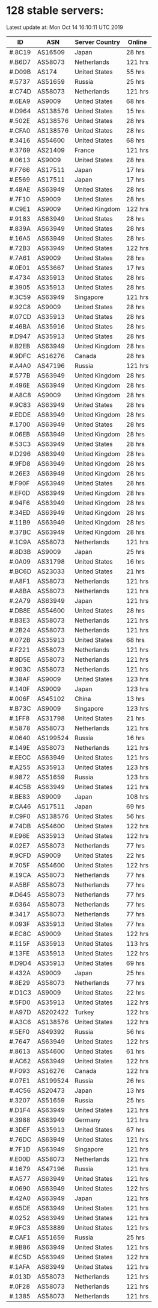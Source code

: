 # 128 stable servers:

Latest update at: Mon Oct 14 16:10:11 UTC 2019

| ID | ASN | Server Country | Online |
| -- | --- | -------------- | ------ |
| #.8C19 | AS16509 | Japan | 28 hrs |
| #.B6D7 | AS58073 | Netherlands | 121 hrs |
| #.D09B | AS174 | United States | 55 hrs |
| #.5737 | AS51659 | Russia | 25 hrs |
| #.C74D | AS58073 | Netherlands | 121 hrs |
| #.6EA9 | AS9009 | United States | 68 hrs |
| #.D964 | AS138576 | United States | 15 hrs |
| #.502E | AS138576 | United States | 28 hrs |
| #.CFA0 | AS138576 | United States | 28 hrs |
| #.3416 | AS54600 | United States | 68 hrs |
| #.3769 | AS21409 | France | 121 hrs |
| #.0613 | AS9009 | United States | 28 hrs |
| #.F766 | AS17511 | Japan | 17 hrs |
| #.E569 | AS17511 | Japan | 17 hrs |
| #.48AE | AS63949 | United States | 28 hrs |
| #.7F10 | AS9009 | United States | 28 hrs |
| #.C9E1 | AS9009 | United Kingdom | 122 hrs |
| #.9183 | AS63949 | United States | 28 hrs |
| #.839A | AS63949 | United States | 28 hrs |
| #.16A5 | AS63949 | United States | 28 hrs |
| #.72B3 | AS63949 | United States | 122 hrs |
| #.7A61 | AS9009 | United States | 28 hrs |
| #.0E01 | AS53667 | United States | 17 hrs |
| #.4734 | AS35913 | United States | 28 hrs |
| #.3905 | AS35913 | United States | 28 hrs |
| #.3C59 | AS63949 | Singapore | 121 hrs |
| #.92C8 | AS9009 | United States | 28 hrs |
| #.07CD | AS35913 | United States | 28 hrs |
| #.46BA | AS35916 | United States | 28 hrs |
| #.D947 | AS35913 | United States | 28 hrs |
| #.B2EB | AS63949 | United Kingdom | 28 hrs |
| #.9DFC | AS16276 | Canada | 28 hrs |
| #.A4A0 | AS47196 | Russia | 121 hrs |
| #.577B | AS63949 | United Kingdom | 28 hrs |
| #.496E | AS63949 | United Kingdom | 28 hrs |
| #.A8C8 | AS9009 | United Kingdom | 28 hrs |
| #.9C83 | AS63949 | United States | 28 hrs |
| #.EDDE | AS63949 | United Kingdom | 28 hrs |
| #.1700 | AS63949 | United States | 28 hrs |
| #.06EB | AS63949 | United Kingdom | 28 hrs |
| #.53C3 | AS63949 | United States | 28 hrs |
| #.D296 | AS63949 | United Kingdom | 28 hrs |
| #.9FD8 | AS63949 | United Kingdom | 28 hrs |
| #.26E3 | AS63949 | United Kingdom | 28 hrs |
| #.F90F | AS63949 | United States | 28 hrs |
| #.EF0D | AS63949 | United Kingdom | 28 hrs |
| #.94F6 | AS63949 | United Kingdom | 28 hrs |
| #.34ED | AS63949 | United Kingdom | 28 hrs |
| #.11B9 | AS63949 | United Kingdom | 28 hrs |
| #.37BC | AS63949 | United Kingdom | 28 hrs |
| #.1C9A | AS58073 | Netherlands | 121 hrs |
| #.8D3B | AS9009 | Japan | 25 hrs |
| #.0A09 | AS31798 | United States | 16 hrs |
| #.BC6D | AS23033 | United States | 21 hrs |
| #.A8F1 | AS58073 | Netherlands | 121 hrs |
| #.A8BA | AS58073 | Netherlands | 121 hrs |
| #.2A79 | AS63949 | Japan | 121 hrs |
| #.DB8E | AS54600 | United States | 28 hrs |
| #.B3E3 | AS58073 | Netherlands | 121 hrs |
| #.2B24 | AS58073 | Netherlands | 121 hrs |
| #.072B | AS35913 | United States | 68 hrs |
| #.F221 | AS58073 | Netherlands | 121 hrs |
| #.8D5E | AS58073 | Netherlands | 121 hrs |
| #.903C | AS58073 | Netherlands | 121 hrs |
| #.38AF | AS9009 | United States | 123 hrs |
| #.140F | AS9009 | Japan | 123 hrs |
| #.006F | AS45102 | China | 13 hrs |
| #.B73C | AS9009 | Singapore | 123 hrs |
| #.1FF8 | AS31798 | United States | 21 hrs |
| #.5878 | AS58073 | Netherlands | 121 hrs |
| #.0640 | AS199524 | Russia | 16 hrs |
| #.149E | AS58073 | Netherlands | 121 hrs |
| #.EECC | AS63949 | United States | 121 hrs |
| #.A255 | AS35913 | United States | 123 hrs |
| #.9872 | AS51659 | Russia | 123 hrs |
| #.4C5B | AS63949 | United States | 121 hrs |
| #.BE83 | AS9009 | Japan | 108 hrs |
| #.CA46 | AS17511 | Japan | 69 hrs |
| #.C9F0 | AS138576 | United States | 56 hrs |
| #.74DB | AS54600 | United States | 122 hrs |
| #.E96E | AS35913 | United States | 122 hrs |
| #.02E7 | AS58073 | Netherlands | 77 hrs |
| #.9CFD | AS9009 | United States | 22 hrs |
| #.705F | AS54600 | United States | 122 hrs |
| #.19CA | AS58073 | Netherlands | 77 hrs |
| #.A5BF | AS58073 | Netherlands | 77 hrs |
| #.D645 | AS58073 | Netherlands | 77 hrs |
| #.6364 | AS58073 | Netherlands | 77 hrs |
| #.3417 | AS58073 | Netherlands | 77 hrs |
| #.093F | AS35913 | United States | 77 hrs |
| #.EC8C | AS9009 | United States | 122 hrs |
| #.115F | AS35913 | United States | 113 hrs |
| #.13FE | AS35913 | United States | 122 hrs |
| #.D9D4 | AS35913 | United States | 69 hrs |
| #.432A | AS9009 | Japan | 25 hrs |
| #.8E29 | AS58073 | Netherlands | 77 hrs |
| #.D1C3 | AS9009 | United States | 22 hrs |
| #.5FD0 | AS35913 | United States | 122 hrs |
| #.A97D | AS202422 | Turkey | 122 hrs |
| #.A3C6 | AS138576 | United States | 122 hrs |
| #.5EF0 | AS49392 | Russia | 56 hrs |
| #.7647 | AS63949 | United States | 122 hrs |
| #.8613 | AS54600 | United States | 61 hrs |
| #.AC62 | AS63949 | United States | 122 hrs |
| #.F093 | AS16276 | Canada | 122 hrs |
| #.07E1 | AS199524 | Russia | 26 hrs |
| #.4C56 | AS20473 | Japan | 13 hrs |
| #.3207 | AS51659 | Russia | 25 hrs |
| #.D1F4 | AS63949 | United States | 121 hrs |
| #.3988 | AS63949 | Germany | 121 hrs |
| #.3DEF | AS35913 | United States | 67 hrs |
| #.76DC | AS63949 | United States | 121 hrs |
| #.7F1D | AS63949 | Singapore | 121 hrs |
| #.E00D | AS58073 | Netherlands | 121 hrs |
| #.1679 | AS47196 | Russia | 121 hrs |
| #.A577 | AS63949 | United States | 121 hrs |
| #.0690 | AS63949 | United States | 122 hrs |
| #.42A0 | AS63949 | Japan | 121 hrs |
| #.65DE | AS63949 | United States | 121 hrs |
| #.0252 | AS63949 | United States | 121 hrs |
| #.9FC3 | AS53889 | United States | 121 hrs |
| #.CAF1 | AS51659 | Russia | 25 hrs |
| #.9B86 | AS63949 | United States | 121 hrs |
| #.EC5D | AS63949 | United States | 122 hrs |
| #.1AFA | AS63949 | United States | 121 hrs |
| #.013D | AS58073 | Netherlands | 121 hrs |
| #.0F28 | AS58073 | Netherlands | 121 hrs |
| #.1385 | AS58073 | Netherlands | 121 hrs |

